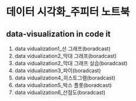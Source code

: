 # 데이터 시각화_주피터 노트북
## data-visualization in code it

1. data vidualization1_선 그래프(boradcast)
2. data vidualization2_막대 그래프(boradcast)
3. data vidualization2_막대 그래프 실습(boradcast)
4. data vidualization3_파이(boradcast)
5. data vidualization4_히스토그램(boradcast)
6. data vidualization5_박스 플롯(boradcast)
7. data vidualization6_산점도(boradcast)
